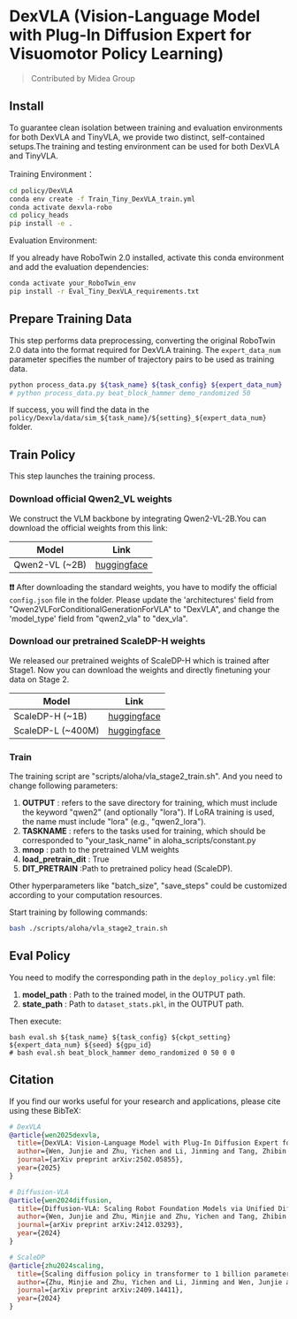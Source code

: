 # DexVLA (Vision-Language Model with Plug-In Diffusion Expert for Visuomotor Policy Learning)

> Contributed by Midea Group

## Install
To guarantee clean isolation between training and evaluation environments for both DexVLA and TinyVLA, we provide two distinct, self-contained setups.The training and testing environment can be used for both DexVLA and TinyVLA.

Training Environment：
```bash
cd policy/DexVLA
conda env create -f Train_Tiny_DexVLA_train.yml
conda activate dexvla-robo
cd policy_heads
pip install -e .
```
Evaluation Environment:

If you already have RoboTwin 2.0 installed, activate this conda environment and add the evaluation dependencies:
```bash
conda activate your_RoboTwin_env
pip install -r Eval_Tiny_DexVLA_requirements.txt 
```
## Prepare Training Data

This step performs data preprocessing, converting the original RoboTwin 2.0 data into the format required for DexVLA training. The `expert_data_num` parameter specifies the number of trajectory pairs to be used as training data.
```bash
python process_data.py ${task_name} ${task_config} ${expert_data_num}
# python process_data.py beat_block_hammer demo_randomized 50
```
If success, you will find the data in the `policy/Dexvla/data/sim_${task_name}/${setting}_${expert_data_num}` folder.

## Train Policy
This step launches the training process.
### Download official Qwen2_VL weights
We construct the VLM backbone by integrating Qwen2-VL-2B.You can download the official weights from this link:

| Model               | Link                                                           |
|---------------------|----------------------------------------------------------------|
| Qwen2-VL (~2B)      | [huggingface](https://huggingface.co/Qwen/Qwen2-VL-2B-Instruct) |

**❗❗** After downloading the standard weights, you have to modify the official `config.json` file in the folder.
Please update the 'architectures' field from "Qwen2VLForConditionalGenerationForVLA" to "DexVLA", and change the 'model_type' field from "qwen2_vla" to "dex_vla".
### Download our pretrained ScaleDP-H weights
We released our pretrained weights of ScaleDP-H which is trained after Stage1. Now you can download the weights and directly finetuning your data on Stage 2.

| Model             | Link                                                           |
|-------------------|----------------------------------------------------------------|
| ScaleDP-H (~1B)   | [huggingface](https://huggingface.co/lesjie/scale_dp_h)  |
| ScaleDP-L (~400M) | [huggingface](https://huggingface.co/lesjie/scale_dp_l)  |
### Train
The training script are "scripts/aloha/vla_stage2_train.sh". And you need to change following parameters:
1. **OUTPUT** : refers to the save directory for training, which must include the keyword "qwen2" (and optionally "lora"). If LoRA training is used, the name must include "lora" (e.g., "qwen2_lora").
2. **TASKNAME** : refers to the tasks used for training, which should be corresponded to "your_task_name" in aloha_scripts/constant.py
3. **mnop** : path to the pretrained VLM weights
4. **load_pretrain_dit** : True
5. **DIT_PRETRAIN** :Path to pretrained policy head (ScaleDP).

Other hyperparameters like "batch_size", "save_steps" could be customized according to your computation resources.


Start training by following commands:
```bash
bash ./scripts/aloha/vla_stage2_train.sh
```

## Eval Policy
You need to modify the corresponding path in the `deploy_policy.yml` file: 
1. **model_path** : Path to the trained model, in the OUTPUT path.
2. **state_path** : Path to `dataset_stats.pkl`, in the OUTPUT path.

Then execute:
```
bash eval.sh ${task_name} ${task_config} ${ckpt_setting} ${expert_data_num} ${seed} ${gpu_id}
# bash eval.sh beat_block_hammer demo_randomized 0 50 0 0
```

## Citation

If you find our works useful for your research and applications, please cite using these BibTeX:

```bibtex
# DexVLA
@article{wen2025dexvla,
  title={DexVLA: Vision-Language Model with Plug-In Diffusion Expert for General Robot Control},
  author={Wen, Junjie and Zhu, Yichen and Li, Jinming and Tang, Zhibin and Shen, Chaomin and Feng, Feifei},
  journal={arXiv preprint arXiv:2502.05855},
  year={2025}
}

# Diffusion-VLA
@article{wen2024diffusion,
  title={Diffusion-VLA: Scaling Robot Foundation Models via Unified Diffusion and Autoregression},
  author={Wen, Junjie and Zhu, Minjie and Zhu, Yichen and Tang, Zhibin and Li, Jinming and Zhou, Zhongyi and Li, Chengmeng and Liu, Xiaoyu and Peng, Yaxin and Shen, Chaomin and others},
  journal={arXiv preprint arXiv:2412.03293},
  year={2024}
}

# ScaleDP
@article{zhu2024scaling,
  title={Scaling diffusion policy in transformer to 1 billion parameters for robotic manipulation},
  author={Zhu, Minjie and Zhu, Yichen and Li, Jinming and Wen, Junjie and Xu, Zhiyuan and Liu, Ning and Cheng, Ran and Shen, Chaomin and Peng, Yaxin and Feng, Feifei and others},
  journal={arXiv preprint arXiv:2409.14411},
  year={2024}
}